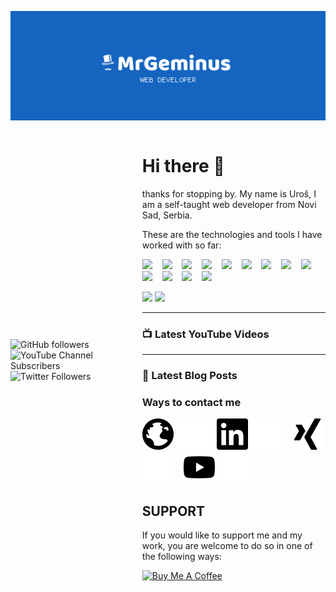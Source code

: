 ![MrGeminus Banner](./images/banner.svg)

<div style="display:flex; align-items:center">

![GitHub followers](https://img.shields.io/github/followers/mrgeminus?logo=GitHub&style=for-the-badge)
![YouTube Channel Subscribers](https://img.shields.io/youtube/channel/subscribers/UC4QYa0Pb5OCidee70BWbtAA?color=blue&logo=YouTube&style=for-the-badge)
![Twitter Followers](https://img.shields.io/twitter/follow/mrgeminus?color=blue&label=FOLLOWERS&logo=Twitter&style=for-the-badge)

<div>


# Hi there :wave:


thanks for stopping by. My name is Uroš, I am a self-taught web developer from Novi Sad, Serbia.

These are the technologies and tools I have worked with so far:

<div>
  
<img width="25" src="https://cdn.jsdelivr.net/gh/devicons/devicon/icons/html5/html5-plain.svg" />
&nbsp;&nbsp;
<img width="25" src="https://cdn.jsdelivr.net/gh/devicons/devicon/icons/css3/css3-plain.svg" />
&nbsp;&nbsp;  
<img width="25" src='https://cdn.jsdelivr.net/gh/devicons/devicon/icons/sass/sass-original.svg'>  
&nbsp;&nbsp;  
<img width="25" src="https://cdn.jsdelivr.net/gh/devicons/devicon/icons/bootstrap/bootstrap-original.svg" />        
&nbsp;&nbsp;  
<img width="25" src='https://cdn.jsdelivr.net/gh/devicons/devicon/icons/tailwindcss/tailwindcss-plain.svg'>
&nbsp;&nbsp;  
<img width="25" src='https://cdn.jsdelivr.net/gh/devicons/devicon/icons/javascript/javascript-original.svg'>
&nbsp;&nbsp;  
<img width="25" src='https://cdn.jsdelivr.net/gh/devicons/devicon/icons/typescript/typescript-original.svg'>
&nbsp;&nbsp;  
<img width="25" src='https://cdn.jsdelivr.net/gh/devicons/devicon/icons/vuejs/vuejs-original.svg'>
&nbsp;&nbsp;  
<img width="25" src="https://cdn.jsdelivr.net/gh/devicons/devicon/icons/react/react-original.svg" />
&nbsp;&nbsp;
<img width="25" src="https://cdn.jsdelivr.net/gh/devicons/devicon/icons/git/git-plain.svg" />
&nbsp;&nbsp;  
<img width="25" src="https://cdn.jsdelivr.net/gh/devicons/devicon/icons/npm/npm-original-wordmark.svg" />
&nbsp;&nbsp;  
<img width="25" src="https://cdn.jsdelivr.net/gh/devicons/devicon/icons/figma/figma-original.svg" /> 
&nbsp;&nbsp;  
<img width="25" src="https://cdn.jsdelivr.net/gh/devicons/devicon/icons/vscode/vscode-original.svg" />  
  
</div>


<img height="175px" src="https://github-readme-stats.vercel.app/api?username=mrgeminus&show_icons=true&theme=tokyonight&include_all_commits=true&count_private=true&border_radius=0&hide_border=true"/> <img height="175px" src="https://github-readme-stats.vercel.app/api/top-langs/?username=mrgeminus&layout=compact&langs_count=9&border_radius=0&hide_border=true&theme=tokyonight&card_width=309"/>

---

### 📺 Latest YouTube Videos

<!-- YOUTUBE-VIDEO-LIST:START -->

<!-- YOUTUBE-VIDEO-LIST:END -->

---

### 📕 Latest Blog Posts

<!-- BLOG-POST-LIST:START -->

<!-- BLOG-POST-LIST:END -->

### Ways to contact me
  
[![Website](./icons/globe-dark.svg)](www.mrgeminus.com#gh-light-mode-only)
[![Website](./icons/globe-light.svg)](www.mrgeminus.com#gh-dark-mode-only)
&nbsp;&nbsp;
[![LinkedIn](./icons/linkedin-dark.svg)](https://www.linkedin.com/in/mrgeminus/#gh-light-mode-only)
[![LinkedIn](./icons/linkedin-light.svg)](https://www.linkedin.com/in/mrgeminus/#gh-dark-mode-only)
&nbsp;&nbsp;
[![Xing](./icons/xing-dark.svg)](https://www.xing.com/profile/Uros_Tomic3/cv#gh-light-mode-only)
[![Xing](./icons/xing-light.svg)](https://www.xing.com/profile/Uros_Tomic3/cv#gh-dark-mode-only)
&nbsp;&nbsp;
[![YouTube](./icons/youtube-dark.svg)](https://www.youtube.com/channel/UC4QYa0Pb5OCidee70BWbtAA#gh-light-mode-only)
[![YouTube](./icons/youtube-light.svg)](https://www.youtube.com/channel/UC4QYa0Pb5OCidee70BWbtAA#gh-dark-mode-only)


## SUPPORT

If you would like to support me and my work, you are welcome to do so in one of the following ways:

[![Buy Me A Coffee](https://img.shields.io/badge/-Buy_Me_A_Coffee-%231565C0?style=for-the-badge&logo=buymeacoffee&logoColor=white)](https://buymeacoffee.com/mrgeminus)
